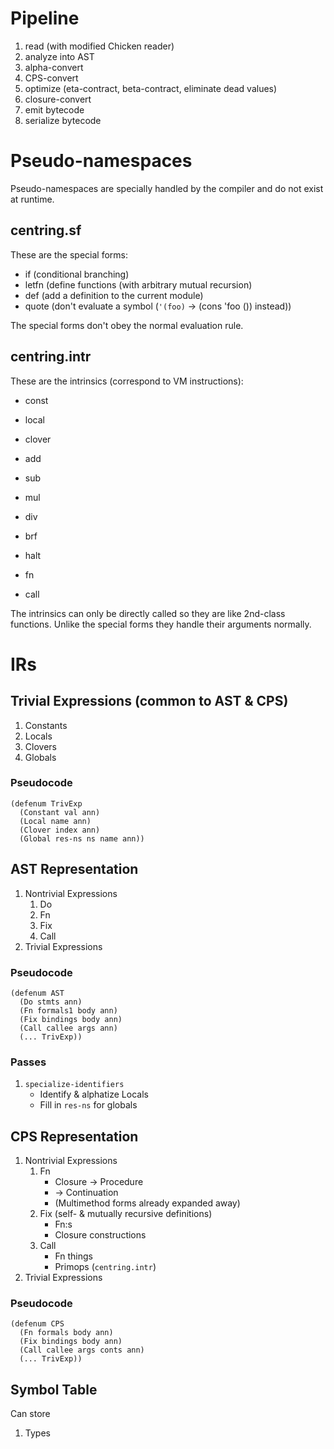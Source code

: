 # Pipeline

1. read (with modified Chicken reader)
2. analyze into AST
3. alpha-convert
4. CPS-convert
5. optimize (eta-contract, beta-contract, eliminate dead values)
6. closure-convert
7. emit bytecode
8. serialize bytecode

# Pseudo-namespaces

Pseudo-namespaces are specially handled by the compiler and do not exist at runtime.

## centring.sf

These are the special forms:

* if    (conditional branching)
* letfn (define functions (with arbitrary mutual recursion)
* def   (add a definition to the current module)
* quote (don't evaluate a symbol (`'(foo)` -> (cons 'foo ()) instead))

The special forms don't obey the normal evaluation rule.

## centring.intr

These are the intrinsics (correspond to VM instructions):

* const
* local
* clover

* add
* sub
* mul
* div

* brf
* halt

* fn
* call

The intrinsics can only be directly called so they are like 2nd-class functions.
Unlike the special forms they handle their arguments normally.

# IRs

## Trivial Expressions (common to AST & CPS)

1. Constants
2. Locals
3. Clovers
4. Globals

### Pseudocode

    (defenum TrivExp
      (Constant val ann)
      (Local name ann)
      (Clover index ann)
      (Global res-ns ns name ann))

## AST Representation

1. Nontrivial Expressions
    1. Do
    2. Fn
    3. Fix
    4. Call
2. Trivial Expressions

### Pseudocode

    (defenum AST
      (Do stmts ann)
      (Fn formals1 body ann)
      (Fix bindings body ann)
      (Call callee args ann)
      (... TrivExp))

### Passes

1. `specialize-identifiers`
    * Identify & alphatize Locals
    * Fill in `res-ns` for globals

## CPS Representation

1. Nontrivial Expressions
    1. Fn
        * Closure -> Procedure
        * -> Continuation
        * (Multimethod forms already expanded away)
    2. Fix (self- & mutually recursive definitions)
        * Fn:s
        * Closure constructions
    3. Call
        * Fn things
        * Primops (`centring.intr`)
2. Trivial Expressions

### Pseudocode

    (defenum CPS
      (Fn formals body ann)
      (Fix bindings body ann)
      (Call callee args conts ann)
      (... TrivExp))

## Symbol Table

Can store

1. Types
